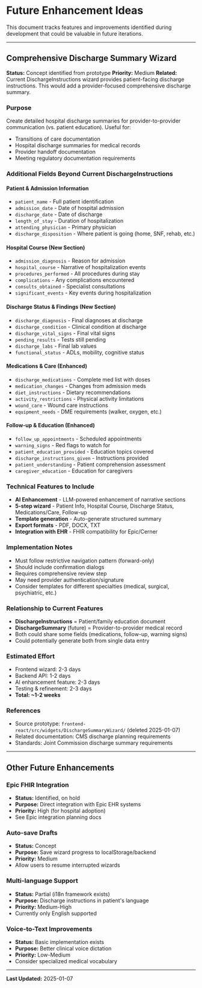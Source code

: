 # Future Enhancement Ideas

This document tracks features and improvements identified during development that could be valuable in future iterations.

---

## Comprehensive Discharge Summary Wizard

**Status:** Concept identified from prototype
**Priority:** Medium
**Related:** Current DischargeInstructions wizard provides patient-facing discharge instructions. This would add a provider-focused comprehensive discharge summary.

### Purpose
Create detailed hospital discharge summaries for provider-to-provider communication (vs. patient education). Useful for:
- Transitions of care documentation
- Hospital discharge summaries for medical records
- Provider handoff documentation
- Meeting regulatory documentation requirements

### Additional Fields Beyond Current DischargeInstructions

#### Patient & Admission Information
- `patient_name` - Full patient identification
- `admission_date` - Date of hospital admission
- `discharge_date` - Date of discharge
- `length_of_stay` - Duration of hospitalization
- `attending_physician` - Primary physician
- `discharge_disposition` - Where patient is going (home, SNF, rehab, etc.)

#### Hospital Course (New Section)
- `admission_diagnosis` - Reason for admission
- `hospital_course` - Narrative of hospitalization events
- `procedures_performed` - All procedures during stay
- `complications` - Any complications encountered
- `consults_obtained` - Specialist consultations
- `significant_events` - Key events during hospitalization

#### Discharge Status & Findings (New Section)
- `discharge_diagnosis` - Final diagnoses at discharge
- `discharge_condition` - Clinical condition at discharge
- `discharge_vital_signs` - Final vital signs
- `pending_results` - Tests still pending
- `discharge_labs` - Final lab values
- `functional_status` - ADLs, mobility, cognitive status

#### Medications & Care (Enhanced)
- `discharge_medications` - Complete med list with doses
- `medication_changes` - Changes from admission meds
- `diet_instructions` - Dietary recommendations
- `activity_restrictions` - Physical activity limitations
- `wound_care` - Wound care instructions
- `equipment_needs` - DME requirements (walker, oxygen, etc.)

#### Follow-up & Education (Enhanced)
- `follow_up_appointments` - Scheduled appointments
- `warning_signs` - Red flags to watch for
- `patient_education_provided` - Education topics covered
- `discharge_instructions_given` - Instructions provided
- `patient_understanding` - Patient comprehension assessment
- `caregiver_education` - Education for caregivers

### Technical Features to Include
- **AI Enhancement** - LLM-powered enhancement of narrative sections
- **5-step wizard** - Patient Info, Hospital Course, Discharge Status, Medications/Care, Follow-up
- **Template generation** - Auto-generate structured summary
- **Export formats** - PDF, DOCX, TXT
- **Integration with EHR** - FHIR compatibility for Epic/Cerner

### Implementation Notes
- Must follow restrictive navigation pattern (forward-only)
- Should include confirmation dialogs
- Requires comprehensive review step
- May need provider authentication/signature
- Consider templates for different specialties (medical, surgical, psychiatric, etc.)

### Relationship to Current Features
- **DischargeInstructions** = Patient/family education document
- **DischargeSummary** (future) = Provider-to-provider medical record
- Both could share some fields (medications, follow-up, warning signs)
- Could potentially generate both from single data entry

### Estimated Effort
- Frontend wizard: 2-3 days
- Backend API: 1-2 days
- AI enhancement feature: 2-3 days
- Testing & refinement: 2-3 days
- **Total: ~1-2 weeks**

### References
- Source prototype: `frontend-react/src/widgets/DischargeSummaryWizard/` (deleted 2025-01-07)
- Related documentation: CMS discharge planning requirements
- Standards: Joint Commission discharge summary requirements

---

## Other Future Enhancements

### Epic FHIR Integration
- **Status:** Identified, on hold
- **Purpose:** Direct integration with Epic EHR systems
- **Priority:** High (for hospital adoption)
- See Epic integration planning docs

### Auto-save Drafts
- **Status:** Concept
- **Purpose:** Save wizard progress to localStorage/backend
- **Priority:** Medium
- Allow users to resume interrupted wizards

### Multi-language Support
- **Status:** Partial (i18n framework exists)
- **Purpose:** Discharge instructions in patient's language
- **Priority:** Medium-High
- Currently only English supported

### Voice-to-Text Improvements
- **Status:** Basic implementation exists
- **Purpose:** Better clinical voice dictation
- **Priority:** Low-Medium
- Consider specialized medical vocabulary

---

**Last Updated:** 2025-01-07
